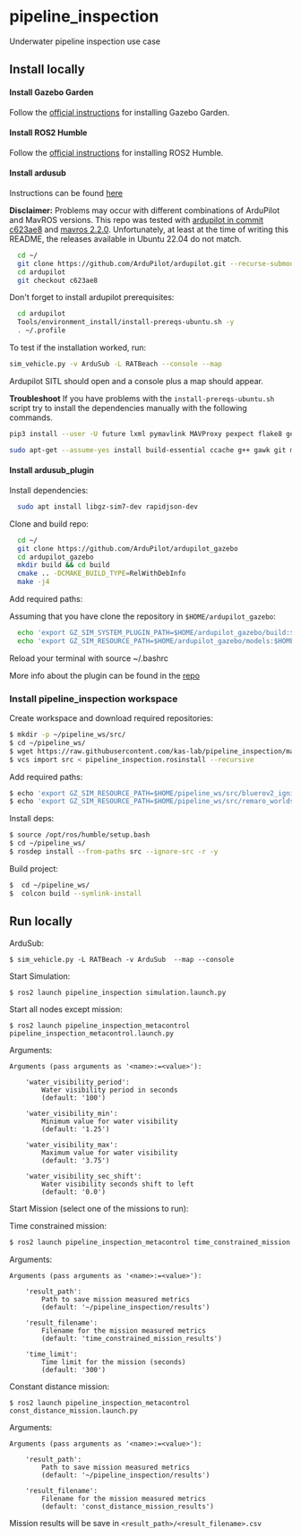 # pipeline_inspection
Underwater pipeline inspection use case

## Install locally

#### Install Gazebo Garden

Follow the [official instructions](https://gazebosim.org/docs/garden/install_ubuntu) for installing Gazebo Garden.

#### Install ROS2 Humble

Follow the [official instructions](https://docs.ros.org/en/humble/Installation/Ubuntu-Install-Debians.html) for installing ROS2 Humble.

#### Install ardusub

Instructions can be found [here](https://ardupilot.org/dev/docs/building-setup-linux.html#building-setup-linux)

**Disclaimer:**
Problems may occur with different combinations of ArduPilot and MavROS versions. This repo was tested with [ardupilot in commit c623ae8](https://github.com/ArduPilot/ardupilot/tree/c623ae8b82db4d7e195f4b757e2ae5d049f941e5) and [mavros 2.2.0](https://github.com/mavlink/mavros/tree/686bd833e7d6ea5542977178872762dfbec5ed89). Unfortunately, at least at the time of writing this README, the releases available in Ubuntu 22.04 do not match.

```Bash
  cd ~/
  git clone https://github.com/ArduPilot/ardupilot.git --recurse-submodules
  cd ardupilot
  git checkout c623ae8
```

Don't forget to install ardupilot prerequisites:

```Bash
  cd ardupilot
  Tools/environment_install/install-prereqs-ubuntu.sh -y
  . ~/.profile
```

To test if the installation worked, run:

```Bash
sim_vehicle.py -v ArduSub -L RATBeach --console --map
```

Ardupilot SITL should open and a console plus a map should appear.

**Troubleshoot**
If you have problems with the `install-prereqs-ubuntu.sh` script try to install the dependencies manually with the following commands.

```Bash
pip3 install --user -U future lxml pymavlink MAVProxy pexpect flake8 geocoder empy dronecan pygame intelhex
```

```Bash
sudo apt-get --assume-yes install build-essential ccache g++ gawk git make wget python-is-python3 libtool libxml2-dev libxslt1-dev python3-dev python3-pip python3-setuptools python3-numpy python3-pyparsing python3-psutil xterm python3-matplotlib python3-serial python3-scipy python3-opencv libcsfml-dev libcsfml-audio2.5 libcsfml-dev libcsfml-graphics2.5 libcsfml-network2.5 libcsfml-system2.5 libcsfml-window2.5 libsfml-audio2.5 libsfml-dev libsfml-graphics2.5 libsfml-network2.5 libsfml-system2.5 libsfml-window2.5 python3-yaml libpython3-stdlib python3-wxgtk4.0 fonts-freefont-ttf libfreetype6-dev libpng16-16 libportmidi-dev libsdl-image1.2-dev libsdl-mixer1.2-dev libsdl-ttf2.0-dev libsdl1.2-dev libtool-bin g++-arm-linux-gnueabihf lcov gcovr
```

#### Install ardusub_plugin

Install dependencies:

```Bash
  sudo apt install libgz-sim7-dev rapidjson-dev
```

Clone and build repo:

```Bash
  cd ~/
  git clone https://github.com/ArduPilot/ardupilot_gazebo
  cd ardupilot_gazebo
  mkdir build && cd build
  cmake .. -DCMAKE_BUILD_TYPE=RelWithDebInfo
  make -j4
```

Add required paths:

Assuming that you have clone the repository in `$HOME/ardupilot_gazebo`:
```bash
  echo 'export GZ_SIM_SYSTEM_PLUGIN_PATH=$HOME/ardupilot_gazebo/build:${GZ_SIM_SYSTEM_PLUGIN_PATH}' >> ~/.bashrc
  echo 'export GZ_SIM_RESOURCE_PATH=$HOME/ardupilot_gazebo/models:$HOME/ardupilot_gazebo/worlds:${GZ_SIM_RESOURCE_PATH}' >> ~/.bashrc
```

Reload your terminal with source ~/.bashrc

More info about the plugin can be found in the [repo](https://github.com/ArduPilot/ardupilot_gazebo/tree/ignition-garden)

### Install pipeline_inspection workspace

Create workspace and download required repositories:
```Bash
$ mkdir -p ~/pipeline_ws/src/
$ cd ~/pipeline_ws/
$ wget https://raw.githubusercontent.com/kas-lab/pipeline_inspection/main/pipeline_inspection/pipeline_inspection.rosinstall
$ vcs import src < pipeline_inspection.rosinstall --recursive
```

Add required paths:
```Bash
$ echo 'export GZ_SIM_RESOURCE_PATH=$HOME/pipeline_ws/src/bluerov2_ignition/models:$HOME/pipeline_ws/src/bluerov2_ignition/worlds:${GZ_SIM_RESOURCE_PATH}' >> ~/.bashrc
$ echo 'export GZ_SIM_RESOURCE_PATH=$HOME/pipeline_ws/src/remaro_worlds/models:$HOME/pipeline_ws/src/remaro_worlds/worlds:${GZ_SIM_RESOURCE_PATH}' >> ~/.bashrc
```

Install deps:
```Bash
$ source /opt/ros/humble/setup.bash
$ cd ~/pipeline_ws/
$ rosdep install --from-paths src --ignore-src -r -y
```

Build project:
```Bash
$  cd ~/pipeline_ws/
$  colcon build --symlink-install
```

## Run locally

ArduSub:
```
$ sim_vehicle.py -L RATBeach -v ArduSub  --map --console
```

Start Simulation:
```Bash
$ ros2 launch pipeline_inspection simulation.launch.py
```

Start all nodes except mission:
```
$ ros2 launch pipeline_inspection_metacontrol pipeline_inspection_metacontrol.launch.py
```

Arguments:
```
Arguments (pass arguments as '<name>:=<value>'):

    'water_visibility_period':
        Water visibility period in seconds
        (default: '100')

    'water_visibility_min':
        Minimum value for water visibility
        (default: '1.25')

    'water_visibility_max':
        Maximum value for water visibility
        (default: '3.75')

    'water_visibility_sec_shift':
        Water visibility seconds shift to left
        (default: '0.0')
```

Start Mission (select one of the missions to run):

Time constrained mission:
```Bash
$ ros2 launch pipeline_inspection_metacontrol time_constrained_mission.launch.py time_limit:=300
```

Arguments:
```
Arguments (pass arguments as '<name>:=<value>'):

    'result_path':
        Path to save mission measured metrics
        (default: '~/pipeline_inspection/results')

    'result_filename':
        Filename for the mission measured metrics
        (default: 'time_constrained_mission_results')

    'time_limit':
        Time limit for the mission (seconds)
        (default: '300')
```


Constant distance mission:
```
$ ros2 launch pipeline_inspection_metacontrol const_distance_mission.launch.py
```

Arguments:
```
Arguments (pass arguments as '<name>:=<value>'):

    'result_path':
        Path to save mission measured metrics
        (default: '~/pipeline_inspection/results')

    'result_filename':
        Filename for the mission measured metrics
        (default: 'const_distance_mission_results')

```

Mission results will be save in `<result_path>/<result_filename>.csv`
